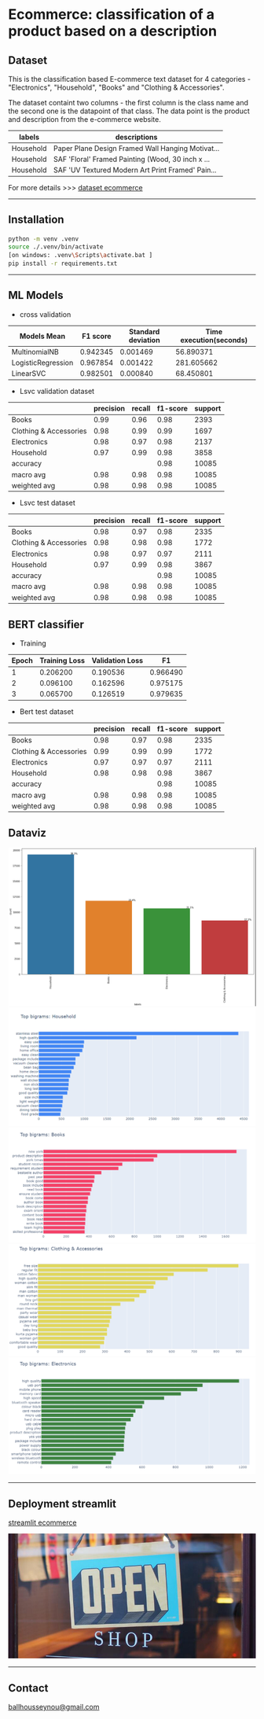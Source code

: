 # Ecommerce: classification of a product based on a description

## Dataset
This is the classification based E-commerce text dataset for 4 categories - "Electronics", "Household", "Books" and "Clothing & Accessories".

The dataset containt two columns - the first column is the class name and the second one is the datapoint of that class. The data point is the product and description from the e-commerce website.

<table class="dataframe">
  <thead>
    <tr>
        <th>labels</th>
        <th>descriptions</th>
    </tr>
  </thead>
  <tbody>
    <tr>
        <td>Household</td>
        <td>Paper Plane Design Framed Wall Hanging Motivat...</td>
    </tr>
    <tr>
        <td>Household</td>
        <td>SAF 'Floral' Framed Painting (Wood, 30 inch x ...</td>
    </tr>
    <tr>
        <td>Household</td>
        <td>SAF 'UV Textured Modern Art Print Framed' Pain...</td>
    </tr>
  </tbody>
</table>

For more details >>> [dataset ecommerce ](https://www.kaggle.com/datasets/saurabhshahane/ecommerce-text-classification)

____________________________________________________________________________________________________________________

## Installation
```bash
python -m venv .venv
source ./.venv/bin/activate 
[on windows: .venv\Scripts\activate.bat ]
pip install -r requirements.txt
```
____________________________________________________________________________________________________________________

## ML Models 
- cross validation
<table>
	<thead>
		<tr>
			<th>Models Mean</th>
			<th>F1 score</th>
			<th>Standard deviation</th>
			<th>Time execution(seconds)</th>
		</tr>
	</thead>
	<tbody>
		<tr>
			<td>MultinomialNB</td>
			<td>0.942345</td>
			<td>0.001469</td>
			<td>56.890371</td>
		</tr>
		<tr>
			<td>LogisticRegression</td>
			<td>0.967854</td>
			<td>0.001422</td>
			<td>281.605662</td>
		</tr>
		<tr>
			<td>LinearSVC</td>
			<td>0.982501</td>
			<td>0.000840</td>
			<td>68.450801</td>
		</tr>
	</tbody>
</table>

- Lsvc validation dataset
<table>
    <thead>
        <th></th>
        <th>precision</th>
        <th>recall</th>
        <th>f1-score</th>
        <th>support</th>
    </thead>
    <tbody>
        <tr>
            <td>Books</td>    
            <td>0.99</td>         
            <td>0.96</td>          
            <td>0.98</td>          
            <td>2393</td>    
        </tr>
        <tr>
            <td>Clothing & Accessories</td>           
            <td>0.98</td>        
            <td>0.99</td>        
            <td>0.99</td>        
            <td>1697</tr>
        <tr>
            <td>Electronics</td>          
            <td>0.98</td>          
            <td>0.97</td>          
            <td>0.98</td>          
            <td>2137</td>    
        </tr>
        <tr> 
            <td>Household</td>           
            <td>0.97</td>         
            <td>0.99</td>         
            <td>0.98</td>         
            <td>3858</tr>
        <tr></tr>
        <tr>
            <td>accuracy</td>     
            <td></td>    
            <td></td>    
            <td>0.98</td>        
            <td>10085</td>    
        </tr>
        <tr>
            <td>macro avg</td>          
            <td>0.98</td>      
            <td>0.98</td>         
            <td>0.98</td>       
            <td>10085</td>    
        </tr>
        <tr>
            <td>weighted avg</td>           
            <td>0.98</td>       
            <td>0.98</td>         
            <td>0.98</td>        
            <td>10085</td>    
        </tr>
    </tbody>
</table>

- Lsvc test dataset
<table>
    <thead>
        <th></th>
        <th>precision</th>
        <th>recall</th>
        <th>f1-score</th>
        <th>support</th>
    </thead>
    <tbody>
        <tr>
            <td>Books</td>    
            <td>0.98</td>         
            <td>0.97</td>          
            <td>0.98</td>          
            <td>2335</td>    
        </tr>
        <tr>
            <td>Clothing & Accessories</td>           
            <td>0.98</td>        
            <td>0.98</td>        
            <td>0.98</td>        
            <td>1772</tr>
        <tr>
            <td>Electronics</td>          
            <td>0.98</td>          
            <td>0.97</td>          
            <td>0.97</td>          
            <td>2111</td>    
        </tr>
        <tr> 
            <td>Household</td>           
            <td>0.97</td>         
            <td>0.99</td>         
            <td>0.98</td>         
            <td>3867</tr>
        <tr></tr>
        <tr>
            <td>accuracy</td>     
            <td></td>    
            <td></td>    
            <td>0.98</td>        
            <td>10085</td>    
        </tr>
        <tr>
            <td>macro avg</td>          
            <td>0.98</td>      
            <td>0.98</td>         
            <td>0.98</td>       
            <td>10085</td>    
        </tr>
        <tr>
            <td>weighted avg</td>           
            <td>0.98</td>       
            <td>0.98</td>         
            <td>0.98</td>        
            <td>10085</td>    
        </tr>
    </tbody>
</table>
          
## BERT classifier 
- Training
<table class="tg">
  <thead>
    <tr>
      <th>Epoch</th>
      <th>Training Loss</th>
      <th>Validation Loss</th>
      <th>F1</th>
    </tr>
  </thead>
  <tbody>
    <tr>
      <td>1</td>
      <td>0.206200</td>
      <td>0.190536</td>
      <td>0.966490</td>
    </tr>
    <tr>
      <td>2</td>
      <td>0.096100</td>
      <td>0.162596</td>
      <td>0.975175</td>
    </tr>
    <tr>
      <td>3</td>
      <td>0.065700</td>
      <td>0.126519</td>
      <td>0.979635</td>
    </tr>
  </tbody>
</table>

- Bert test dataset
<table>
    <thead>
        <th></th>
        <th>precision</th>
        <th>recall</th>
        <th>f1-score</th>
        <th>support</th>
    </thead>
    <tbody>
        <tr>
            <td>Books</td>    
            <td>0.98</td>         
            <td>0.97</td>          
            <td>0.98</td>          
            <td>2335</td>    
        </tr>
        <tr>
            <td>Clothing & Accessories</td>           
            <td>0.99</td>        
            <td>0.99</td>        
            <td>0.99</td>        
            <td>1772</tr>
        <tr>
            <td>Electronics</td>          
            <td>0.97</td>          
            <td>0.97</td>          
            <td>0.97</td>          
            <td>2111</td>    
        </tr>
        <tr> 
            <td>Household</td>           
            <td>0.98</td>         
            <td>0.98</td>         
            <td>0.98</td>         
            <td>3867</tr>
        <tr></tr>
        <tr>
            <td>accuracy</td>     
            <td></td>    
            <td></td>    
            <td>0.98</td>        
            <td>10085</td>    
        </tr>
        <tr>
            <td>macro avg</td>          
            <td>0.98</td>      
            <td>0.98</td>         
            <td>0.98</td>       
            <td>10085</td>    
        </tr>
        <tr>
            <td>weighted avg</td>           
            <td>0.98</td>       
            <td>0.98</td>         
            <td>0.98</td>        
            <td>10085</td>    
        </tr>
    </tbody>
</table>
          
## Dataviz
![Alt text](images/labels.png?raw=true "labels")
![Alt text](images/household.png?raw=true "household")
![Alt text](images/books.png?raw=true "books")
![Alt text](images/clothing_accessories.png?raw=true "clothing")
![Alt text](images/electronics.png?raw=true "electronics")

____________________________________________________________________________________________________________________

## Deployment streamlit
[streamlit ecommerce ](https://aball-ecommerce.herokuapp.com/)

![Alt text](images/dataset-cover.jpg?raw=true "dataset")

____________________________________________________________________________________________________________________

## Contact
ballhousseynou@gmail.com
